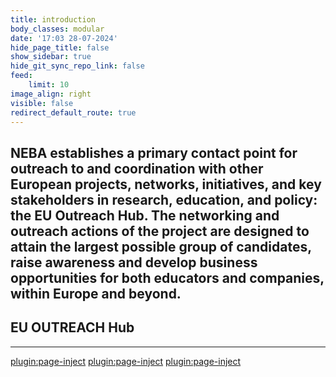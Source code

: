 ```yaml
---
title: introduction
body_classes: modular
date: '17:03 28-07-2024'
hide_page_title: false
show_sidebar: true
hide_git_sync_repo_link: false
feed:
    limit: 10
image_align: right
visible: false
redirect_default_route: true
---
```


## NEBA establishes a primary contact point for outreach to and coordination with other European projects, networks, initiatives, and key stakeholders in research, education, and policy: the EU Outreach Hub. The networking and outreach actions of the project are designed to attain the largest possible group of candidates, raise awareness and develop business opportunities for both educators and companies, within Europe and beyond.

## EU OUTREACH Hub
---
[plugin:page-inject](/outreach/_eu_outreach/_innovawood/)
[plugin:page-inject](/outreach/_eu_outreach/_eaae/)
[plugin:page-inject](/outreach/_eu_outreach/_boku/)